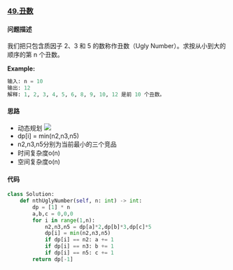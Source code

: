 ### [49.丑数](https://leetcode-cn.com/problems/chou-shu-lcof/)

#### 问题描述
我们把只包含质因子 2、3 和 5 的数称作丑数（Ugly Number）。求按从小到大的顺序的第 n 个丑数。

**Example:**
```python
输入: n = 10
输出: 12
解释: 1, 2, 3, 4, 5, 6, 8, 9, 10, 12 是前 10 个丑数。
```

#### 思路
- 动态规划
![](http://markdown.diobrando0825.cn/2020-12-29-Screen%20Shot%202020-12-29%20at%207.58.08%20PM.png)
- dp[i] = min(n2,n3,n5)
- n2,n3,n5分别为当前最小的三个竞品
- 时间复杂度o(n)
- 空间复杂度o(n)

#### 代码

```python
class Solution:
    def nthUglyNumber(self, n: int) -> int:
        dp = [1] * n
        a,b,c = 0,0,0
        for i in range(1,n):
            n2,n3,n5 = dp[a]*2,dp[b]*3,dp[c]*5
            dp[i] = min(n2,n3,n5)
            if dp[i] == n2: a += 1
            if dp[i] == n3: b += 1
            if dp[i] == n5: c += 1
        return dp[-1]
```